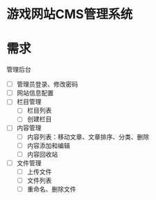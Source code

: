 # 游戏网站CMS管理系统

# 需求

管理后台
- [ ] 管理员登录、修改密码
- [ ] 网站信息配置
- [ ] 栏目管理
  - [ ] 栏目列表
  - [ ] 创建栏目
- [ ] 内容管理
  - [ ] 内容列表：移动文章、文章排序、分类、删除
  - [ ] 内容添加和编辑
  - [ ] 内容回收站
- [ ] 文件管理
  - [ ] 上传文件
  - [ ] 文件列表
  - [ ] 重命名、删除文件
